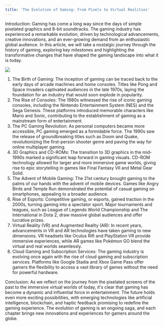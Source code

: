 ```yaml
---
title: 'The Evolution of Gaming: From Pixels to Virtual Realities'
---
```


Introduction:
Gaming has come a long way since the days of simple pixelated graphics and 8-bit soundtracks. The gaming industry has experienced a remarkable evolution, driven by technological advancements, creative innovations, and an ever-growing demand from an enthusiastic global audience. In this article, we will take a nostalgic journey through the history of gaming, exploring key milestones and highlighting the transformative changes that have shaped the gaming landscape into what it is today.

![](/JPG.jpg) 

1. The Birth of Gaming:
   The inception of gaming can be traced back to the early days of arcade machines and home consoles. Titles like Pong and Space Invaders captivated audiences in the late 1970s, laying the foundation for an industry that would soon explode in popularity.
2. The Rise of Consoles:
   The 1980s witnessed the rise of iconic gaming consoles, including the Nintendo Entertainment System (NES) and the Sega Genesis. These platforms introduced memorable characters like Mario and Sonic, contributing to the establishment of gaming as a mainstream form of entertainment.
3. The PC Gaming Revolution:
   As personal computers became more accessible, PC gaming emerged as a formidable force. The 1990s saw the release of groundbreaking titles such as Doom and Quake, revolutionizing the first-person shooter genre and paving the way for online multiplayer gaming.
4. 3D Graphics and CD-ROMs:
   The transition to 3D graphics in the mid-1990s marked a significant leap forward in gaming visuals. CD-ROM technology allowed for larger and more immersive game worlds, giving rise to epic storytelling in games like Final Fantasy VII and Metal Gear Solid.
5. The Advent of Mobile Gaming:
   The 21st century brought gaming to the palms of our hands with the advent of mobile devices. Games like Angry Birds and Temple Run demonstrated the potential of casual gaming on smartphones, appealing to a broader audience.
6. Rise of Esports:
   Competitive gaming, or esports, gained traction in the 2000s, turning gaming into a spectator sport. Major tournaments and leagues, such as League of Legends World Championship and The International in Dota 2, draw massive global audiences and offer lucrative prizes.
7. Virtual Reality (VR) and Augmented Reality (AR):
   In recent years, advancements in VR and AR technologies have taken gaming to new dimensions. VR headsets like Oculus Rift and PlayStation VR provide immersive experiences, while AR games like Pokémon GO blend the virtual and real worlds seamlessly.
8. Cloud Gaming and Subscription Services:
   The gaming industry is evolving once again with the rise of cloud gaming and subscription services. Platforms like Google Stadia and Xbox Game Pass offer gamers the flexibility to access a vast library of games without the need for powerful hardware.

Conclusion:
As we reflect on the journey from the pixelated screens of the past to the immersive virtual worlds of today, it's clear that gaming has become a dynamic and influential force in entertainment. The future holds even more exciting possibilities, with emerging technologies like artificial intelligence, blockchain, and haptic feedback promising to redefine the gaming experience. The evolution of gaming is an ongoing saga, and each chapter brings new innovations and experiences for gamers around the globe.




